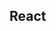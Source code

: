 

<!-- Start src/components/frontpage/sidebar.js -->

## React

<!-- End src/components/frontpage/sidebar.js -->

